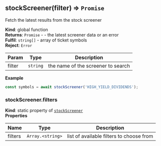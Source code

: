 <a name="stockScreener"></a>

## stockScreener(filter) ⇒ <code>Promise</code>

Fetch the latest results from the stock screener

**Kind**: global function  
**Returns**: <code>Promise</code> - - the latest screener data or an error  
**Fulfil**: <code>string[]</code> - array of ticket symbols  
**Reject**: <code>Error</code>

| Param  | Type                | Description                        |
| ------ | ------------------- | ---------------------------------- |
| filter | <code>string</code> | the name of the screener to search |

**Example**

```js
const symbols = await stockScreener('HIGH_YIELD_DIVIDENDS');
```

<a name="stockScreener.filters"></a>

### stockScreener.filters

**Kind**: static property of [<code>stockScreener</code>](#stockScreener)  
**Properties**

| Name    | Type                              | Description                              |
| ------- | --------------------------------- | ---------------------------------------- |
| filters | <code>Array.&lt;string&gt;</code> | list of available filters to choose from |
